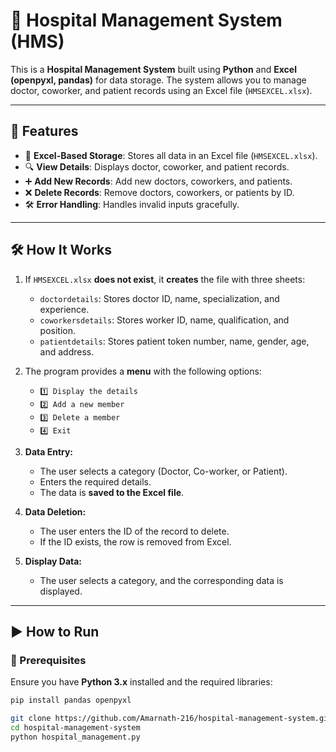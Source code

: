 # 🏥 Hospital Management System (HMS)

This is a **Hospital Management System** built using **Python** and **Excel (openpyxl, pandas)** for data storage. The system allows you to manage doctor, coworker, and patient records using an Excel file (`HMSEXCEL.xlsx`).

---

## 🚀 Features
- 📄 **Excel-Based Storage**: Stores all data in an Excel file (`HMSEXCEL.xlsx`).
- 🔍 **View Details**: Displays doctor, coworker, and patient records.
- ➕ **Add New Records**: Add new doctors, coworkers, and patients.
- ❌ **Delete Records**: Remove doctors, coworkers, or patients by ID.
- 🛠 **Error Handling**: Handles invalid inputs gracefully.

---

## 🛠 How It Works
1. If `HMSEXCEL.xlsx` **does not exist**, it **creates** the file with three sheets:
   - `doctordetails`: Stores doctor ID, name, specialization, and experience.
   - `coworkersdetails`: Stores worker ID, name, qualification, and position.
   - `patientdetails`: Stores patient token number, name, gender, age, and address.

2. The program provides a **menu** with the following options:
   - `1️⃣ Display the details`
   - `2️⃣ Add a new member`
   - `3️⃣ Delete a member`
   - `4️⃣ Exit`

3. **Data Entry:**
   - The user selects a category (Doctor, Co-worker, or Patient).
   - Enters the required details.
   - The data is **saved to the Excel file**.

4. **Data Deletion:**
   - The user enters the ID of the record to delete.
   - If the ID exists, the row is removed from Excel.

5. **Display Data:**
   - The user selects a category, and the corresponding data is displayed.

---

## ▶️ How to Run

### **🔹 Prerequisites**
Ensure you have **Python 3.x** installed and the required libraries:

```sh
pip install pandas openpyxl

git clone https://github.com/Amarnath-216/hospital-management-system.git
cd hospital-management-system
python hospital_management.py


